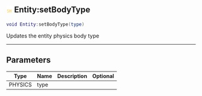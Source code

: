 ## ![shared](.gitbook/assets/shared.png) Entity:setBodyType


```lua
void Entity:setBodyType(type)
```

Updates the entity physics body type


------
## Parameters

| Type   | Name | Description              | Optional |
| ------ | ---- | ------------------------ | -------: |
| PHYSICS | type |  |  |


